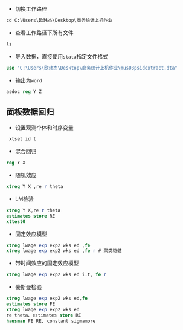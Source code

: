 - 切换工作路径

```stata
cd C:\Users\欧玮杰\Desktop\商务统计上机作业
```

- 查看工作路径下所有文件

```stata
ls
```

- 导入数据，直接使用`stata`指定文件格式

```stata
use "C:\Users\欧玮杰\Desktop\商务统计上机作业\mus08psidextract.dta"
```

- 输出为`word`

```stata
asdoc reg Y Z
```

## 面板数据回归

- 设置观测个体和时序变量

```stata
 xtset id t
```

- 混合回归

```stata
reg Y X
```

- 随机效应

```stata
xtreg Y X ,re r theta
```

- LM检验

```stata
xtreg Y X,re r theta
estimates store RE
xttest0
```

- 固定效应模型

```stata
xtreg lwage exp exp2 wks ed ,fe
xtreg lwage exp exp2 wks ed ,fe r # 聚类稳健
```

- 带时间效应的固定效应模型

```stata
xtreg lwage exp exp2 wks ed i.t, fe r
```

- 豪斯曼检验

```stata
xtreg lwage exp exp2 wks ed,fe
estimates store FE
xtreg lwage exp exp2 wks ed
re theta、estimates store RE
hausman FE RE, constant sigmamore
```

